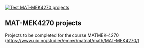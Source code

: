 [![Test MAT-MEK4270 projects](https://github.com/Juan-Pablo-Villa-J/course-projects/actions/workflows/matmek4270.yml/badge.svg)](https://github.com/MATMEK-4270/course-projects/actions/workflows/matmek4270.yml)

## MAT-MEK4270 projects

Projects to be completed for the course MATMEK-4270 (https://www.uio.no/studier/emner/matnat/math/MAT-MEK4270/)
